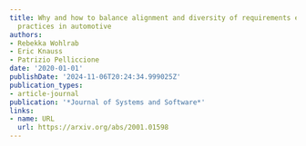 ```yaml
---
title: Why and how to balance alignment and diversity of requirements engineering
  practices in automotive
authors:
- Rebekka Wohlrab
- Eric Knauss
- Patrizio Pelliccione
date: '2020-01-01'
publishDate: '2024-11-06T20:24:34.999025Z'
publication_types:
- article-journal
publication: '*Journal of Systems and Software*'
links:
- name: URL
  url: https://arxiv.org/abs/2001.01598
---
```

